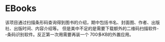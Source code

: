 # EBooks
该项目通过扫描条形码查询得到图书的介绍，期中包括书名、封面图、作者、出版社、出版时间、内容介绍等。
但是美中不足的是需要下载额外的二维码扫描软件--条码识别软件。反正第一次用需要再装一个 700多KB的外置应用。
